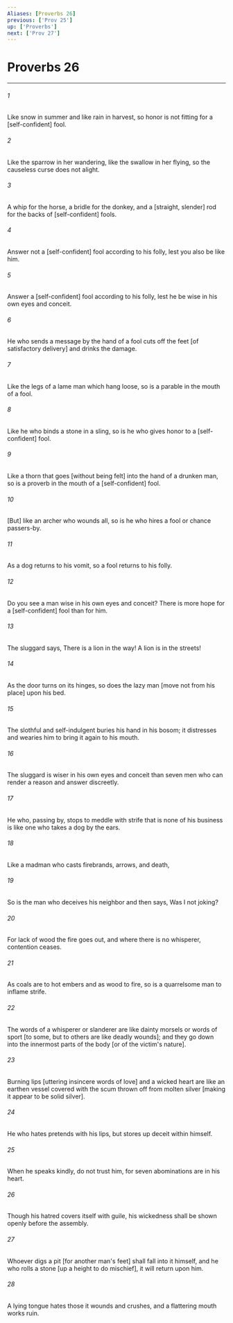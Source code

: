 ```yaml
---
Aliases: [Proverbs 26]
previous: ['Prov 25']
up: ['Proverbs']
next: ['Prov 27']
---
```

# Proverbs 26

***


###### 1 


Like snow in summer and like rain in harvest, so honor is not fitting for a [self-confident] fool. 


###### 2 


Like the sparrow in her wandering, like the swallow in her flying, so the causeless curse does not alight. 


###### 3 


A whip for the horse, a bridle for the donkey, and a [straight, slender] rod for the backs of [self-confident] fools. 


###### 4 


Answer not a [self-confident] fool according to his folly, lest you also be like him. 


###### 5 


Answer a [self-confident] fool according to his folly, lest he be wise in his own eyes and conceit. 


###### 6 


He who sends a message by the hand of a fool cuts off the feet [of satisfactory delivery] and drinks the damage. 


###### 7 


Like the legs of a lame man which hang loose, so is a parable in the mouth of a fool. 


###### 8 


Like he who binds a stone in a sling, so is he who gives honor to a [self-confident] fool. 


###### 9 


Like a thorn that goes [without being felt] into the hand of a drunken man, so is a proverb in the mouth of a [self-confident] fool. 


###### 10 


[But] like an archer who wounds all, so is he who hires a fool or chance passers-by. 


###### 11 


As a dog returns to his vomit, so a fool returns to his folly. 


###### 12 


Do you see a man wise in his own eyes and conceit? There is more hope for a [self-confident] fool than for him. 


###### 13 


The sluggard says, There is a lion in the way! A lion is in the streets! 


###### 14 


As the door turns on its hinges, so does the lazy man [move not from his place] upon his bed. 


###### 15 


The slothful and self-indulgent buries his hand in his bosom; it distresses and wearies him to bring it again to his mouth. 


###### 16 


The sluggard is wiser in his own eyes and conceit than seven men who can render a reason and answer discreetly. 


###### 17 


He who, passing by, stops to meddle with strife that is none of his business is like one who takes a dog by the ears. 


###### 18 


Like a madman who casts firebrands, arrows, and death, 


###### 19 


So is the man who deceives his neighbor and then says, Was I not joking? 


###### 20 


For lack of wood the fire goes out, and where there is no whisperer, contention ceases. 


###### 21 


As coals are to hot embers and as wood to fire, so is a quarrelsome man to inflame strife. 


###### 22 


The words of a whisperer or slanderer are like dainty morsels or words of sport [to some, but to others are like deadly wounds]; and they go down into the innermost parts of the body [or of the victim's nature]. 


###### 23 


Burning lips [uttering insincere words of love] and a wicked heart are like an earthen vessel covered with the scum thrown off from molten silver [making it appear to be solid silver]. 


###### 24 


He who hates pretends with his lips, but stores up deceit within himself. 


###### 25 


When he speaks kindly, do not trust him, for seven abominations are in his heart. 


###### 26 


Though his hatred covers itself with guile, his wickedness shall be shown openly before the assembly. 


###### 27 


Whoever digs a pit [for another man's feet] shall fall into it himself, and he who rolls a stone [up a height to do mischief], it will return upon him. 


###### 28 


A lying tongue hates those it wounds and crushes, and a flattering mouth works ruin.

